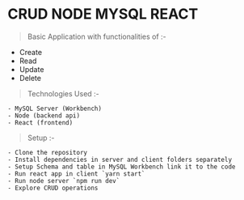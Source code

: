 # CRUD NODE MYSQL REACT

> Basic Application with functionalities of :-

- Create
- Read
- Update
- Delete

> Technologies Used :-

    - MySQL Server (Workbench)
    - Node (backend api)
    - React (frontend)

> Setup :-

    - Clone the repository
    - Install dependencies in server and client folders separately
    - Setup Schema and table in MySQL Workbench link it to the code
    - Run react app in client `yarn start`
    - Run node server `npm run dev`
    - Explore CRUD operations